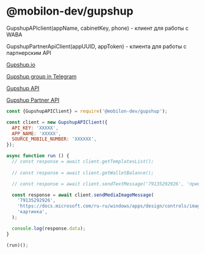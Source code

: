 # @mobilon-dev/gupshup

GupshupAPIclient(appName, cabinetKey, phone) - клиент для работы с WABA

GupshupPartnerApiClient(appUUID, appToken) - клиента для работы с партнерским API


[Gupshup.io](https://gupshup.io)

[Gupshup group in Telegram](https://t.me/ru_gupshup)

[Gupshup API](https://docs.gupshup.io/reference/msg)

[Gupshup Partner API](https://www.gupshup.io/docs/partner/)


`````javascript
const {GupshupAPIClient} = require('@mobilon-dev/gupshup');

const client = new GupshupAPIClient({
  API_KEY: 'XXXXX',
  APP_NAME: 'XXXXX',
  SOURCE_MOBILE_NUMBER: 'XXXXXX',
});

async function run () {
  // const response = await client.getTemplatesList();
  
  // const response = await client.getWalletBalance();

  // const response = await client.sendTextMessage('79135292926', 'привет');

  const response = await client.sendMediaImageMessage(
    '79135292926', 
    'https://docs.microsoft.com/ru-ru/windows/apps/design/controls/images/image-licorice.jpg',
    'картинка',
  );

  console.log(response.data);
}

(run)();
`````

